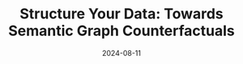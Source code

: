 ---
title: "Structure Your Data: Towards Semantic Graph Counterfactuals"

authors:
- Angeliki Dimitriou
- Maria Lymperaiou 
- Giorgos Filandrianos 
- Konstantinos Thomas 
- Giorgos Stamou 

date: "2024-08-11"

publication: "ICML"

links:
    pdf: https://arxiv.org/pdf/2403.06514
    code: https://github.com/aggeliki-dimitriou/SGCE
---